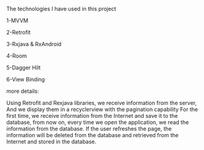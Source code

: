 


The technologies I have used in this project

1-MVVM

2-Retrofit

3-Rxjava & RxAndroid

4-Room

5-Dagger Hilt

6-View Binding
 
more details:

Using Retrofit and Rexjava libraries, we receive information from the server, And we display them in a recyclerview with the pagination capability
For the first time, we receive information from the Internet and save it to the database, from now on, every time we open the application, we read the information from the database.
If the user refreshes the page, the information will be deleted from the database and retrieved from the Internet and stored in the database.

